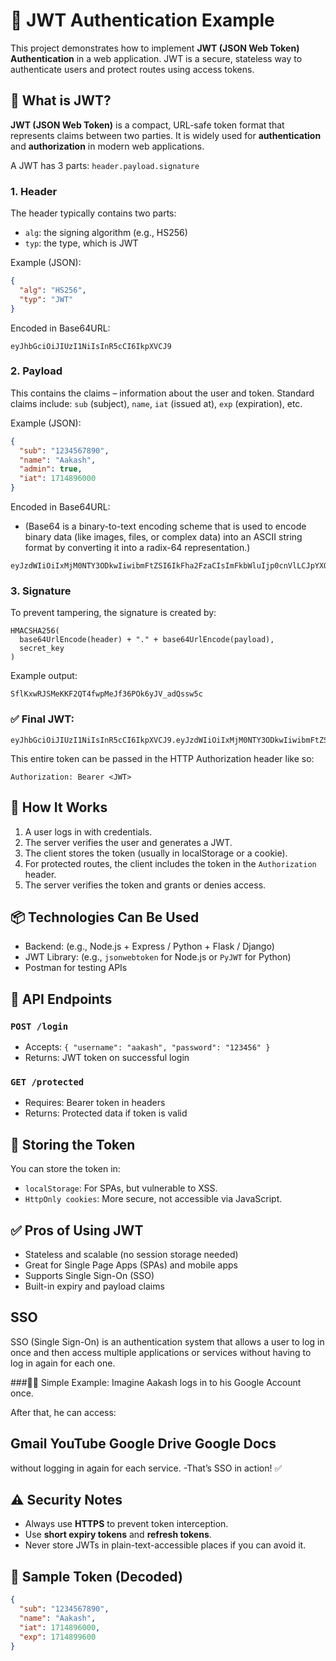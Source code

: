 # 🔐 JWT Authentication Example

This project demonstrates how to implement **JWT (JSON Web Token) Authentication** in a web application. JWT is a secure, stateless way to authenticate users and protect routes using access tokens.

## 🚀 What is JWT?

**JWT (JSON Web Token)** is a compact, URL-safe token format that represents claims between two parties. It is widely used for **authentication** and **authorization** in modern web applications.

A JWT has 3 parts: `header.payload.signature`

### 1. Header

The header typically contains two parts:
- `alg`: the signing algorithm (e.g., HS256)
- `typ`: the type, which is JWT

Example (JSON):
```json
{
  "alg": "HS256",
  "typ": "JWT"
}
```

Encoded in Base64URL:
```
eyJhbGciOiJIUzI1NiIsInR5cCI6IkpXVCJ9
```

### 2. Payload

This contains the claims – information about the user and token.
Standard claims include: `sub` (subject), `name`, `iat` (issued at), `exp` (expiration), etc.

Example (JSON):
```json
{
  "sub": "1234567890",
  "name": "Aakash",
  "admin": true,
  "iat": 1714896000
}
```

Encoded in Base64URL:

- (Base64 is a binary-to-text encoding scheme that is used to encode binary data (like images, files, or complex data) into an ASCII string format by converting it into a radix-64 representation.)
```
eyJzdWIiOiIxMjM0NTY3ODkwIiwibmFtZSI6IkFha2FzaCIsImFkbWluIjp0cnVlLCJpYXQiOjE3MTQ4OTYwMDB9
```

### 3. Signature

To prevent tampering, the signature is created by:
```
HMACSHA256(
  base64UrlEncode(header) + "." + base64UrlEncode(payload),
  secret_key
)
```

Example output:
```
SflKxwRJSMeKKF2QT4fwpMeJf36POk6yJV_adQssw5c
```

### ✅ Final JWT:
```
eyJhbGciOiJIUzI1NiIsInR5cCI6IkpXVCJ9.eyJzdWIiOiIxMjM0NTY3ODkwIiwibmFtZSI6IkFha2FzaCIsImFkbWluIjp0cnVlLCJpYXQiOjE3MTQ4OTYwMDB9.SflKxwRJSMeKKF2QT4fwpMeJf36POk6yJV_adQssw5c
```

This entire token can be passed in the HTTP Authorization header like so:
```
Authorization: Bearer <JWT>
```

## 🔧 How It Works

1. A user logs in with credentials.
2. The server verifies the user and generates a JWT.
3. The client stores the token (usually in localStorage or a cookie).
4. For protected routes, the client includes the token in the `Authorization` header.
5. The server verifies the token and grants or denies access.

## 📦 Technologies Can Be Used

- Backend: (e.g., Node.js + Express / Python + Flask / Django)
- JWT Library: (e.g., `jsonwebtoken` for Node.js or `PyJWT` for Python)
- Postman for testing APIs

## 📁 API Endpoints

### `POST /login`
- Accepts: `{ "username": "aakash", "password": "123456" }`
- Returns: JWT token on successful login

### `GET /protected`
- Requires: Bearer token in headers
- Returns: Protected data if token is valid

## 🔐 Storing the Token

You can store the token in:
- `localStorage`: For SPAs, but vulnerable to XSS.
- `HttpOnly cookies`: More secure, not accessible via JavaScript.

## ✅ Pros of Using JWT

- Stateless and scalable (no session storage needed)
- Great for Single Page Apps (SPAs) and mobile apps
- Supports Single Sign-On (SSO) 
- Built-in expiry and payload claims

## SSO
SSO (Single Sign-On) is an authentication system that allows a user to log in once and then access multiple applications or services without having to log in again for each one.

###🧑‍💻 Simple Example:
Imagine Aakash logs in to his Google Account once.

After that, he can access:

Gmail
YouTube
Google Drive
Google Docs
-
without logging in again for each service.
-That’s SSO in action! ✅

## ⚠️ Security Notes

- Always use **HTTPS** to prevent token interception.
- Use **short expiry tokens** and **refresh tokens**.
- Never store JWTs in plain-text-accessible places if you can avoid it.

## 🧪 Sample Token (Decoded)

```json
{
  "sub": "1234567890",
  "name": "Aakash",
  "iat": 1714896000,
  "exp": 1714899600
}
```

